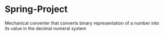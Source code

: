 # Spring-Project
Mechanical converter that converts binary representation of a number into its value in the decimal numeral system
